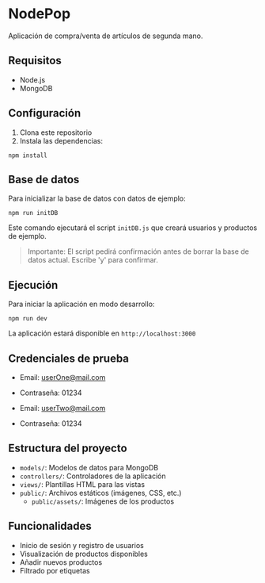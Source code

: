 # NodePop

Aplicación de compra/venta de artículos de segunda mano.

## Requisitos

- Node.js
- MongoDB

## Configuración

1. Clona este repositorio
2. Instala las dependencias:

```
npm install
```

## Base de datos

Para inicializar la base de datos con datos de ejemplo:

```
npm run initDB
```

Este comando ejecutará el script `initDB.js` que creará usuarios y productos de ejemplo.

> Importante: El script pedirá confirmación antes de borrar la base de datos actual. Escribe 'y' para confirmar.

## Ejecución

Para iniciar la aplicación en modo desarrollo:

```
npm run dev
```

La aplicación estará disponible en `http://localhost:3000`

## Credenciales de prueba

- Email: userOne@mail.com
- Contraseña: 01234

- Email: userTwo@mail.com
- Contraseña: 01234

## Estructura del proyecto

- `models/`: Modelos de datos para MongoDB
- `controllers/`: Controladores de la aplicación
- `views/`: Plantillas HTML para las vistas
- `public/`: Archivos estáticos (imágenes, CSS, etc.)
  - `public/assets/`: Imágenes de los productos

## Funcionalidades

- Inicio de sesión y registro de usuarios
- Visualización de productos disponibles
- Añadir nuevos productos
- Filtrado por etiquetas

